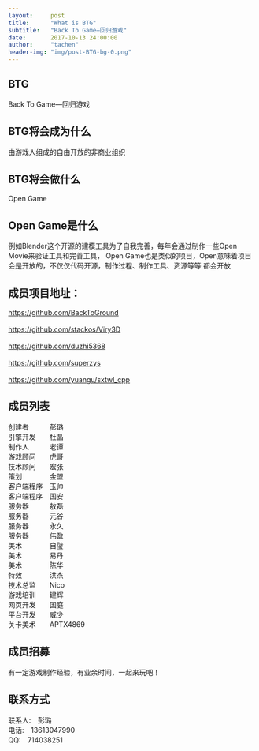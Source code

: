 ```yaml
---
layout:     post
title:      "What is BTG"
subtitle:   "Back To Game—回归游戏"
date:       2017-10-13 24:00:00
author:     "tachen"
header-img: "img/post-BTG-bg-0.png"
---
```

<h2>
BTG
</h2>
<p>Back To Game—回归游戏</p>

<h2>
BTG将会成为什么
</h2>
由游戏人组成的自由开放的非商业组织

<h2>
BTG将会做什么
</h2>
<p>Open Game</p>

<h2>Open Game是什么</h2>
<p>例如Blender这个开源的建模工具为了自我完善，每年会通过制作一些Open Movie来验证工具和完善工具，
Open Game也是类似的项目，Open意味着项目会是开放的，不仅仅代码开源，制作过程、制作工具、资源等等
都会开放
</p>

<h2>
成员项目地址：
</h2>
<a href="https://github.com/BackToGround" target="_blank">https://github.com/BackToGround</a>
<br />
<br />
<a href="https://github.com/stackos/Viry3D" target="_blank">https://github.com/stackos/Viry3D</a>
<br />
<br />
<a href="https://github.com/duzhi5368" target="_blank">https://github.com/duzhi5368</a>
<br />
<br />
<a href="https://github.com/superzys" target="_blank">https://github.com/superzys</a>
<br />
<br />
<a href="https://github.com/yuangu/sxtwl_cpp" target="_blank">https://github.com/yuangu/sxtwl_cpp</a>

<h2>成员列表</h2>
<p>
创建者　　　彭璐<br />
引擎开发　　杜晶<br />
制作人　　　老谭<br />
游戏顾问　　虎哥<br />
技术顾问　　宏张<br />
策划　　　　金盟<br />
客户端程序　玉帅<br />
客户端程序　国安<br />
服务器　　　敖磊<br />
服务器　　　元谷<br />
服务器　　　永久<br />
服务器　　　伟盈<br />
美术　　　　自璧<br />
美术　　　　易丹<br />
美术　　　　陈华<br />
特效　　　　洪杰<br />
技术总监　　Nico<br />
游戏培训　　建辉<br />
网页开发　　国庭<br />
平台开发　　威少<br />
关卡美术　　APTX4869<br />
</p>

<h2>成员招募</h2>
<p>
有一定游戏制作经验，有业余时间，一起来玩吧！
</p>

<h2>联系方式</h2>
联系人:　彭璐<br />
电话:　13613047990<br />
QQ:　714038251
